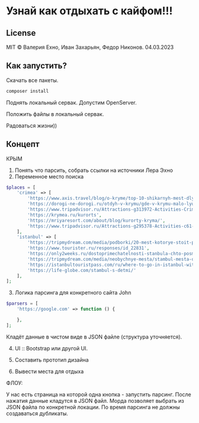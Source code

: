 # Узнай как отдыхать с кайфом!!!

## License

MIT
© Валерия Ехно, Иван Захарьян, Федор Никонов. 04.03.2023

## Как запустить?

Скачать все пакеты.
```bash
composer install
```

Поднять локальный сервак. Допустим OpenServer.

Положить файлы в локальный сервак.

Радоваться жизни))

## Концепт

КРЫМ

1) Понять что парсить, собрать ссылки на источники Лера Эхно 
2) Переменное место поиска

```php
$places = [
    'crimea' => [
        'https://www.axis.travel/blog/o-kryme/top-10-shikarnyh-mest-dlya-otdyha-v-krymu',
        'https://dorogi-ne-dorogi.ru/otdyh-v-krymu/gde-v-krymu-malo-lyudej-na-plyazhax.html',
        'https://www.tripadvisor.ru/Attractions-g313972-Activities-Crimea.html',
        'https://krymea.ru/kurorts',
        'https://mriyaresort.com/about/blog/kurorty-kryma/',
        'https://www.tripadvisor.ru/Attractions-g295378-Activities-c61-Yalta.html'
    ],
    'istanbul' => [
        'https://tripmydream.com/media/podborki/20-mest-kotorye-stoit-posetit-v-stambule',
        'https://www.tourister.ru/responses/id_22831',
        'https://only2weeks.ru/dostoprimechatelnosti-stanbula-chto-posmotret/',
        'https://tripmydream.com/media/neobychnye-mesta/stambul-mesta-o-kotoryh-znayut-tolko-mestnye',
        'https://istanbultouristpass.com/ru/where-to-go-in-istanbul-with-family',
        'https://life-globe.com/stambul-s-detmi/'
    ],
];
```

3) Логика парсинга для конкретного сайта John

```php
$parsers = [
    'https://google.com' => function () {

    },
];
```

Кладёт данные в чистом виде в JSON файле (структура уточняется).

4) UI :: Bootstrap или другой UI.

5) Составить прототип дизайна

6) Вывести места для отдыха

ФЛОУ:

У нас есть страница на которой одна кнопка - запустить парсинг. После нажатия данные кладутся в JSON файл. Морда позволяет выбрать из JSON файла по конкретной локации.
По время парсинга не должны создаваться дубликаты.